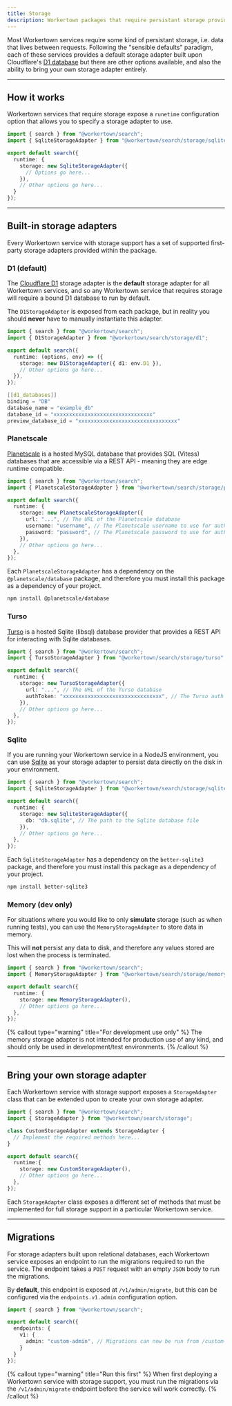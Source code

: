 ```yaml
---
title: Storage
description: Workertown packages that require persistant storage provide a simple way for you to provide your own storage implementations.
---
```


Most Workertown services require some kind of persistant storage, i.e. data that
lives between requests. Following the "sensible defaults" paradigm, each of
these services provides a default storage adapter built upon Cloudflare's
[D1 database](https://developers.cloudflare.com/d1/) but there are other options
available, and also the ability to bring your own storage adapter entirely.

---

## How it works

Workertown services that require storage expose a `runetime` configuration
option that allows you to specify a storage adapter to use.

```ts
import { search } from "@workertown/search";
import { SqliteStorageAdapter } from "@workertown/search/storage/sqlite";

export default search({
  runtime: {
    storage: new SqliteStorageAdapter({
      // Options go here...
    }),
    // Other options go here...
  }
});
```

---

## Built-in storage adapters

Every Workertown service with storage support has a set of supported first-party
storage adapters provided within the package.

### D1 (default)

The [Cloudflare D1](https://developers.cloudflare.com/d1/) storage adapter is
the **default** storage adapter for all Workertown services, and so any
Workertown service that requires storage will require a bound D1 database to
run by default.

The `D1StorageAdapter` is exposed from each package, but in reality you should
**never** have to manually instantiate this adapter.

```ts
import { search } from "@workertown/search";
import { D1StorageAdapter } from "@workertown/search/storage/d1";

export default search({
  runtime: (options, env) => ({
    storage: new D1StorageAdapter({ d1: env.D1 }),
    // Other options go here...
  }),
});
```

```c
[[d1_databases]]
binding = "DB"
database_name = "example_db"
database_id = "xxxxxxxxxxxxxxxxxxxxxxxxxxxxxxxx"
preview_database_id = "xxxxxxxxxxxxxxxxxxxxxxxxxxxxxxxx"
```

### Planetscale

[Planetscale](https://planetscale.com) is a hosted MySQL database that provides
SQL (Vitess) databases that are accessible via a REST API - meaning they are
edge runtime compatible.

```ts
import { search } from "@workertown/search";
import { PlanetscaleStorageAdapter } from "@workertown/search/storage/planetscale";

export default search({
  runtime: {
    storage: new PlanetscaleStorageAdapter({
      url: "...", // The URL of the Planetscale database
      username: "username", // The Planetscale username to use for authentication
      password: "password", // The Planetscale password to use for authentication
    }),
    // Other options go here...
  },
});
```

Each `PlanetscaleStorageAdapter` has a dependency on the `@planetscale/database`
package, and therefore you must install this package as a dependency of your
project.

```bash
npm install @planetscale/database
```

### Turso

[Turso](https://turso.tech) is a hosted Sqlite (libsql) database provider that
provides a REST API for interacting with Sqlite databases.

```ts
import { search } from "@workertown/search";
import { TursoStorageAdapter } from "@workertown/search/storage/turso";

export default search({
  runtime: {
    storage: new TursoStorageAdapter({
      url: "...", // The URL of the Turso database
      authToken: "xxxxxxxxxxxxxxxxxxxxxxxxxxxxxxxx", // The Turso auth token to use for authentication
    }),
    // Other options go here...
  },
});
```

### Sqlite

If you are running your Workertown service in a NodeJS environment, you can use
[Sqlite](https://www.sqlite.org/index.html) as your storage adapter to persist
data directly on the disk in your environment.

```ts
import { search } from "@workertown/search";
import { SqliteStorageAdapter } from "@workertown/search/storage/sqlite";

export default search({
  runtime: {
    storage: new SqliteStorageAdapter({
      db: "db.sqlite", // The path to the Sqlite database file
    }),
    // Other options go here...
  },
});
```

Each `SqliteStorageAdapter` has a dependency on the `better-sqlite3` package,
and therefore you must install this package as a dependency of your project.

```bash
npm install better-sqlite3
```

### Memory (dev only)

For situations where you would like to only **simulate** storage (such as when
running tests), you can use the `MemoryStorageAdapter` to store data in memory.

This will **not** persist any data to disk, and therefore any values stored are
lost when the process is terminated.

```ts
import { search } from "@workertown/search";
import { MemoryStorageAdapter } from "@workertown/search/storage/memory";

export default search({
  runtime: {
    storage: new MemoryStorageAdapter(),
    // Other options go here...
  },
});
```

{% callout type="warning" title="For development use only" %}
The memory storage adapter is not intended for production use of any kind, and
should only be used in development/test environments.
{% /callout %}

---

## Bring your own storage adapter

Each Workertown service with storage support exposes a `StorageAdapter` class
that can be extended upon to create your own storage adapter.

```ts
import { search } from "@workertown/search";
import { StorageAdapter } from "@workertown/search/storage";

class CustomStorageAdapter extends StorageAdapter {
  // Implement the required methods here...
}

export default search({
  runtime:{
    storage: new CustomStorageAdapter(),
    // Other options go here...
  },
});
```

Each `StorageAdapter` class exposes a different set of methods that must be
implemented for full storage support in a particular Workertown service.

---

## Migrations

For storage adapters built upon relational databases, each Workertown service
exposes an endpoint to run the migrations required to run the service. The
endpoint takes a `POST` request with an empty `JSON` body to run the migrations.

By **default**, this endpoint is exposed at `/v1/admin/migrate`, but this can be
configured via the `endpoints.v1.admin` configuration option.

```ts
import { search } from "@workertown/search";

export default search({
  endpoints: {
    v1: {
      admin: "custom-admin", // Migrations can now be run from /custom-admin/migrate
    }
  }
});
```

{% callout type="warning" title="Run this first" %}
When first deploying a Workertown service with storage support, you must run the
migrations via the `/v1/admin/migrate` endpoint before the service will work
correctly.
{% /callout %}
